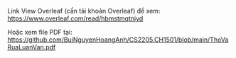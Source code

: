 Link View Overleaf (cần tải khoản Overleaf) để xem: https://www.overleaf.com/read/hbmstmqtnjyd

Hoặc xem file PDF tại: https://github.com/BuiNguyenHoangAnh/CS2205.CH1501/blob/main/ThoVaRuaLuanVan.pdf
